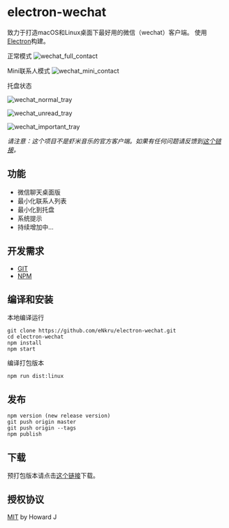 # electron-wechat
致力于打造macOS和Linux桌面下最好用的微信（wechat）客户端。
使用[Electron](https://electron.atom.io)构建。

正常模式
![wechat_full_contact](https://user-images.githubusercontent.com/13460738/40812895-4c014eba-658c-11e8-95cc-4880519159b2.png)

Mini联系人模式
![wechat_mini_contact](https://user-images.githubusercontent.com/13460738/40812898-4e72c412-658c-11e8-8327-616170035627.png)

托盘状态

![wechat_normal_tray](https://user-images.githubusercontent.com/13460738/40816469-47bb23b6-65a1-11e8-95b8-88b63deea958.png)

![wechat_unread_tray](https://user-images.githubusercontent.com/13460738/40816470-47e8bb0a-65a1-11e8-9639-6d26bdafbe2d.png)

![wechat_important_tray](https://user-images.githubusercontent.com/13460738/40816468-478d812c-65a1-11e8-8116-601e78c61c69.png)

*请注意：这个项目不是虾米音乐的官方客户端。如果有任何问题请反馈到[这个链接](https://github.com/eNkru/electron-wechat/issues)。*

## 功能
* 微信聊天桌面版
* 最小化联系人列表
* 最小化到托盘
* 系统提示
* 持续增加中...

## 开发需求
* [GIT](https://git-scm.com/)
* [NPM](https://www.npmjs.com/)

## 编译和安装
本地编译运行
```
git clone https://github.com/eNkru/electron-wechat.git
cd electron-wechat
npm install
npm start
```
编译打包版本
```
npm run dist:linux
```

## 发布
```
npm version (new release version)
git push origin master
git push origin --tags
npm publish
```

## 下载
预打包版本请点击[这个链接](https://github.com/eNkru/electron-wechat/releases)下载。

## 授权协议
[MIT](https://github.com/eNkru/electron-xiami/blob/master/LICENSE) by Howard J
